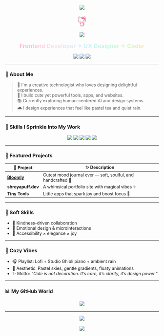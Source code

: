 <!-- README.md -->

<!-- 💖 Pretty name capsule -->
<p align="center">
  <img src="https://capsule-render.vercel.app/api?type=soft&color=ffb6c1&text=Shreya%20Mishra&height=150&fontSize=40&fontColor=ffffff&animation=twinkling" />
</p>



<!-- 👋 Your wave gif -->
<p align="center">
  <img src="https://raw.githubusercontent.com/shreyapuff/shreyapuff/main/wave.gif" width="40" alt="wave gif" />
</p>
<!-- ✨ Typing animated quotes -->
<p align="center">
  <img src="https://readme-typing-svg.herokuapp.com?font=Quicksand&size=22&duration=2000&pause=1000&center=true&vCenter=true&color=F78DA7&width=420&lines=I+love+coding+💖;Soft+design+is+real+design+🌸;Creativity+is+a+kind+of+kindness+🧁;Making+magic+with+markup+✨" />
</p>

<!-- 🧁 Magical tagline with rainbow gradient -->
<p align="center">
  <strong>
    <span style="background: linear-gradient(90deg, #ffb6c1, #ffdeeb, #d0f0fd, #c3fbd8, #ffe5b4); 
                 -webkit-background-clip: text; 
                 -webkit-text-fill-color: transparent; 
                 font-weight: 700; 
                 font-size: 1.2rem;">
      Frontend Developer ✧ UX Designer ✧ Coder
    </span>
  </strong>
</p>

<!-- 🌈 Rainbow-cute pastel badges -->
<p align="center">
  <img src="https://img.shields.io/badge/Made%20with-%F0%9F%92%96%20+%20HTML%20%26%20CSS-ffd6e0?style=for-the-badge&labelColor=ffb6c1&color=ffd6e0" />
  <img src="https://img.shields.io/badge/Vibes-%20Cozy-ffe0f0?style=for-the-badge&labelColor=d0f0fd&color=ffe0f0" />
  <img src="https://img.shields.io/badge/Design%20-Light%20UX-ffe6c7?style=for-the-badge&labelColor=c3fbd8&color=ffe6c7" />
</p>

---

### 🌸 About Me

> 🌈 I'm a creative technologist who loves designing delightful experiences.  
> 🧁 I build cute yet powerful tools, apps, and websites.  
> 📚 Currently exploring human-centered AI and design systems.  
> 🌧️ I design experiences that feel like pastel tea and quiet rain.  

---

### 🧩 Skills I Sprinkle Into My Work

<p align="center">
  <img src="https://img.shields.io/badge/-HTML5-F7CFE6?style=for-the-badge&logo=html5&logoColor=white" />
  <img src="https://img.shields.io/badge/-CSS3-D9BFFF?style=for-the-badge&logo=css3&logoColor=white" />
  <img src="https://img.shields.io/badge/-JavaScript-FFE7BC?style=for-the-badge&logo=javascript&logoColor=black" />
  <img src="https://img.shields.io/badge/-Figma-CAF0F8?style=for-the-badge&logo=figma&logoColor=black" />
  <img src="https://img.shields.io/badge/-Python-EDE9FE?style=for-the-badge&logo=python&logoColor=black" />
</p>

---

### 💫 Featured Projects

| 💖 Project | ✨ Description |
|-----------|----------------|
| [**Bloomly**](https://github.com/shreyapuff/bloomly) | Cutest mood journal ever — soft, soulful, and handcrafted 🍃 |
| **shreyapuff.dev** | A whimsical portfolio site with magical vibes ✨ |
| **Tiny Tools** | Little apps that spark joy and boost focus 🧃 |

---

### 🎀 Soft Skills

- 💖 Kindness-driven collaboration  
- 🧁 Emotional design & microinteractions  
- 🦋 Accessibility × elegance × joy

---

### 🍵 Cozy Vibes

- 🎧 Playlist: Lofi + Studio Ghibli piano + ambient rain  
- 🌸 Aesthetic: Pastel skies, gentle gradients, floaty animations  
- ✨ Motto: *“Cute is not decoration. It’s care, it’s clarity, it’s design power.”*

---

### 📊 My GitHub World

<p align="center">
  <img src="https://github-readme-stats.vercel.app/api?username=shreyapuff&show_icons=true&theme=rose_pine&hide_border=true&icon_color=ffc0cb&title_color=f78da7&text_color=7f5f8f" />
</p>

---
<!-- 🌷 Additional typing animation if you want -->
<p align="center">
  <img src="https://readme-typing-svg.herokuapp.com?font=Quicksand&size=22&duration=2000&pause=1000&center=true&vCenter=true&color=F78DA7&width=440&lines=Crafting+gentle+UX+with+heart+🌷;Designing+tiny+joys+in+code+🌼;Learning+forever+✨;Cute+is+a+superpower+💖" />
</p>

<!-- 🌈 Footer wave -->
<p align="center">
  <img src="https://capsule-render.vercel.app/api?type=waving&color=ffc9dc&height=100&section=footer"/>
</p>


